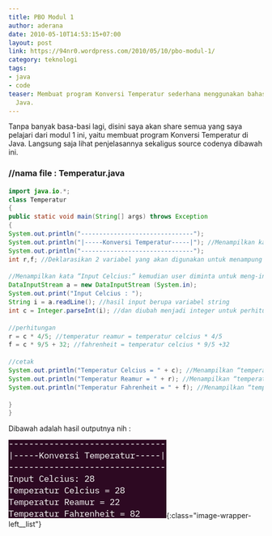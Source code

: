 ```yaml
---
title: PBO Modul 1
author: aderana
date: 2010-05-10T14:53:15+07:00
layout: post
link: https://94nr0.wordpress.com/2010/05/10/pbo-modul-1/
category: teknologi
tags:
- java
- code
teaser: Membuat program Konversi Temperatur sederhana menggunakan bahasa pemrograman
  Java.
---
```


Tanpa banyak basa-basi lagi, disini saya akan share semua yang saya pelajari dari modul 1 ini, yaitu membuat program Konversi Temperatur di Java. Langsung saja lihat penjelasannya sekaligus source codenya dibawah ini.

### //nama file : Temperatur.java

```java
import java.io.*;
class Temperatur
{
public static void main(String[] args) throws Exception
{
System.out.println("-------------------------------");
System.out.println("|-----Konversi Temperatur-----|"); //Menampilkan kata “Konversi Temperatur” di layar
System.out.println("-------------------------------");
int r,f; //Deklarasikan 2 variabel yang akan digunakan untuk menampung nilai temperatur reamur dan fahrenheit

//Menampilkan kata “Input Celcius:” kemudian user diminta untuk meng-input nilai berupa angka.
DataInputStream a = new DataInputStream (System.in);
System.out.print("Input Celcius : ");
String i = a.readLine(); //hasil input berupa variabel string
int c = Integer.parseInt(i); //dan diubah menjadi integer untuk perhitungan

//perhitungan
r = c * 4/5; //temperatur reamur = temperatur celcius * 4/5
f = c * 9/5 + 32; //fahrenheit = temperatur celcius * 9/5 +32

//cetak
System.out.println("Temperatur Celcius = " + c); //Menampilkan “temperatur Celcius=”
System.out.println("Temperatur Reamur = " + r); //Menampilkan “temperatur Reamur=”
System.out.println("Temperatur Fahrenheit = " + f); //Menampilkan “temperatur Fahrenheit=”

}
}
```

Dibawah adalah hasil outputnya nih :

![Temperatur-PBO1](/i/pbo1.png){:class="image-wrapper-left__list"}